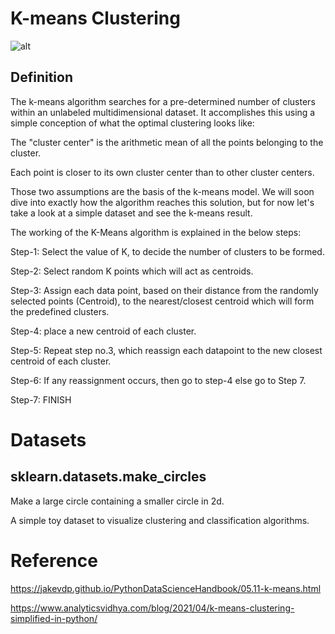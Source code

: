 # K-means Clustering

![alt](https://upload.wikimedia.org/wikipedia/commons/thumb/0/09/ClusterAnalysis_Mouse.svg/450px-ClusterAnalysis_Mouse.svg.png)

## Definition

The k-means algorithm searches for a pre-determined number of clusters within an unlabeled multidimensional dataset. It accomplishes this using a simple conception of what the optimal clustering looks like:

The "cluster center" is the arithmetic mean of all the points belonging to the cluster.

Each point is closer to its own cluster center than to other cluster centers.

Those two assumptions are the basis of the k-means model. We will soon dive into exactly how the algorithm reaches this solution, but for now let's take a look at a simple dataset and see the k-means result.

The working of the K-Means algorithm is explained in the below steps:

Step-1: Select the value of K, to decide the number of clusters to be formed.

Step-2: Select random K points which will act as centroids.

Step-3: Assign each data point, based on their distance from the randomly selected points (Centroid), to the nearest/closest centroid which will form the predefined clusters.

Step-4: place a new centroid of each cluster.

Step-5: Repeat step no.3, which reassign each datapoint to the new closest centroid of each cluster.

Step-6: If any reassignment occurs, then go to step-4 else go to Step 7.

Step-7: FINISH


# Datasets

## sklearn.datasets.make_circles

Make a large circle containing a smaller circle in 2d.

A simple toy dataset to visualize clustering and classification algorithms.

# Reference

https://jakevdp.github.io/PythonDataScienceHandbook/05.11-k-means.html

https://www.analyticsvidhya.com/blog/2021/04/k-means-clustering-simplified-in-python/
